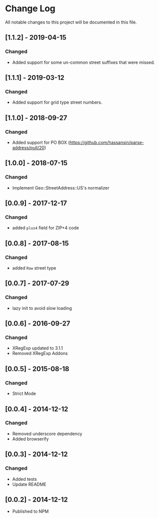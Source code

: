 # Change Log
All notable changes to this project will be documented in this file.

## [1.1.2] - 2019-04-15

### Changed
- Added support for some un-common street suffixes that were missed.

## [1.1.1] - 2019-03-12

### Changed
- Added support for grid type street numbers.

## [1.1.0] - 2018-09-27

### Changed
- Added support for PO BOX (https://github.com/hassansin/parse-address/pull/20)

## [1.0.0] - 2018-07-15

### Changed
- Implement Geo::StreetAddress::US's normalizer

## [0.0.9] - 2017-12-17

### Changed
- added `plus4` field for ZIP+4 code

## [0.0.8] - 2017-08-15

### Changed
- added `Row` street type

## [0.0.7] - 2017-07-29

### Changed
- lazy init to avoid slow loading

## [0.0.6] - 2016-09-27

### Changed
- XRegExp updated to 3.1.1
- Removed XRegExp Addons

## [0.0.5] - 2015-08-18
### Changed
- Strict Mode

## [0.0.4] - 2014-12-12
### Changed
- Removed underscore dependency
- Added browserify

## [0.0.3] - 2014-12-12
### Changed
- Added tests 
- Update README

## [0.0.2] - 2014-12-12
- Published to NPM
